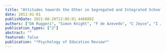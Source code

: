 ```yaml
---
title: "Attitudes towards the Other in Segregated and Integrated Schools. Segregated Schools– Home and Away."
date: 2011-01-01
publishDate: 2021-08-20T12:06:01.448889Z
authors: ["DA Ruggeri", "Simon Knight", "F de Azevedo", "C Joyce", "I Jurkevicuite", "E McDermott", " ..."]
publication_types: ["2"]
abstract: ""
featured: false
publication: "*Psychology of Education Review*"
---
```


